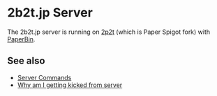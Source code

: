 # 2b2t.jp Server

The 2b2t.jp server is running on [2p2t](https://github.com/acrylic-style/2p2t) (which is Paper Spigot fork) with [PaperBin](https://github.com/x4e/PaperBin).

## See also
- [Server Commands](/server/commands)
- [Why am I getting kicked from server](/server/why_am_i_getting_kicked_from_server)
